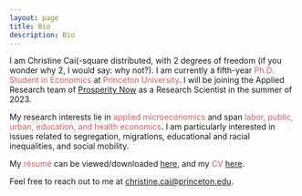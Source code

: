 ```yaml
---
layout: page
title: Bio
description: Bio
---
```


I am Christine Cai(-square distributed, with 2 degrees of freedom (if you wonder why 2, I would say: why not?). I am currently a fifth-year <font color="IndianRed">Ph.D. Student in Economics</font> at <font color="IndianRed">Princeton University</font>. I will be joining the Applied Research team of <a href="https://prosperitynow.org">Prosperity Now</a> as a Research Scientist in the summer of 2023.
	
My research interests lie in <font color="IndianRed">applied microeconomics</font> and span <font color="IndianRed">labor, public, urban, education, and health economics</font>. I am particularly interested in issues related to segregation, migrations, educational and racial inequalities, and social mobility.
	
My <font color="IndianRed">résumé</font> can be viewed/downloaded <a href="/assets/pdf/Christine_Cai_resume.pdf">here</a>, and my <font color="IndianRed">CV</font> <a href="/assets/pdf/Christine_Cai_CV.pdf">here</a>.
	
Feel free to reach out to me at <a href="mailto:christine.cai@princeton.edu">christine.cai@princeton.edu</a>.
